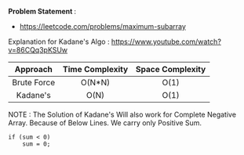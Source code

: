 <b> Problem Statement </b> :

- https://leetcode.com/problems/maximum-subarray

Explanation for Kadane's Algo : https://www.youtube.com/watch?v=86CQq3pKSUw

|  Approach   | Time Complexity | Space Complexity |
| :---------: | :-------------: | :--------------: |
| Brute Force |     O(N\*N)     |       O(1)       |
|  Kadane's   |      O(N)       |       O(1)       |

NOTE : The Solution of Kadane's Will also work for Complete Negative Array. Because of Below Lines. We carry only Positive Sum.

```
if (sum < 0)
    sum = 0;
```